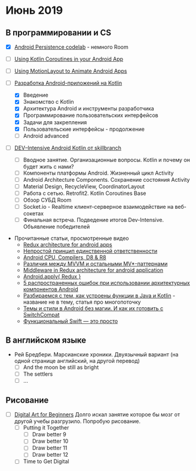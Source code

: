 # Июнь 2019
## В программировании и CS
 - [x] [Android Persistence codelab](https://codelabs.developers.google.com/codelabs/android-persistence/#0) - немного Room
 - [ ] [Using Kotlin Coroutines in your Android App](https://codelabs.developers.google.com/codelabs/kotlin-coroutines/index.html#0)
 - [ ] [Using MotionLayout to Animate Android Apps](https://codelabs.developers.google.com/codelabs/motion-layout/index.html#0)

- [ ] [Разработка Android-приложений на Kotlin](https://stepik.org/course/4792/syllabus)
  - [x] Введение
  - [x] Знакомство с Kotlin
  - [x] Архитектура Android и инструменты разработчика
  - [x] Программирование пользовательских интерфейсов
  - [x] Задачи для закрепления
  - [x] Пользовательские интерфейсы - продолжение
  - [ ] Android advanced

 - [ ] [DEV–Intensive Android Kotlin от skillbranch](https://skill-branch.ru/dev-intensive-2019)
    - [ ] Вводное занятие. Организационные вопросы. Kotlin и почему он будет жить с нами? 
    - [ ] Компоненты платформы Android. Жизненный цикл Activity
    - [ ] Android Architecture Components. Сохранение состояния Activity
    - [ ] Material Design, RecycleView, CoordinatorLayout 
    - [ ] Работа с сетью. Retrofit2. Kotlin Coroutines Base
    - [ ] Обзор СУБД Room 
    - [ ] Socket.io - Realtime клиент-серверное взаимодействие на веб-сокетах 
    - [ ] Финальная встреча. Подведение итогов Dev-Intensive. Объявление победителей 

 - Прочитанные статьи, просмотренные видео
   - [Redux architecture for android apps](https://jayrambhia.com/blog/android-redux-intro)
   - [Непростой принцип единственной ответственности](https://habr.com/ru/post/449586/)
   - [Android CPU, Compilers, D8 & R8](https://proandroiddev.com/android-cpu-compilers-d8-r8-a3aa2bfbc109)
   - [Различия между MVVM и остальными MV*-паттернами](https://habr.com/ru/company/mobileup/blog/313538/)
   - [Middleware in Redux architecture for android application](https://jayrambhia.com/blog/android-redux-middleware)
   - [Android.apply{ Redux }](https://medium.com/@edward.francesco.cool/android-apply-redux-2ad0f7355e0)
   - [5 распространенных ошибок при использовании архитектурных компонентов Android](https://habr.com/ru/post/454424/)
   - [Разбираемся с тем, как устроены функции в Java и Kotlin](https://proglib.io/p/kotlin-java-tips/) - название не в тему, статья про многопоточку
   - [Темы и стили в Android без магии. И как их готовить с SwitchCompat](https://habr.com/ru/post/456178/)
   - [Функциональный Swift — это просто](https://habr.com/ru/company/redmadrobot/blog/455359/)

## В английском языке
- Рей Бредбери. Марсианские хроники. Двуязычный вариант (на одной странице английский, на другой перевод)
  - [ ] And the moon be still as bright
  - [ ] The settlers
  - [ ] ...

## Рисование
- [ ] [Digital Art for Beginners](https://www.udemy.com/digital-art-101-from-beginner-to-pro) Долго искал занятие которое бы мозг от другой учебы разгрузило. Попробую рисование.
  - [ ] Putting it Together
    - [ ] Draw better 9
    - [ ] Draw better 10
    - [ ] Draw better 11
    - [ ] Draw better 12
  - [ ] Time to Get Digital